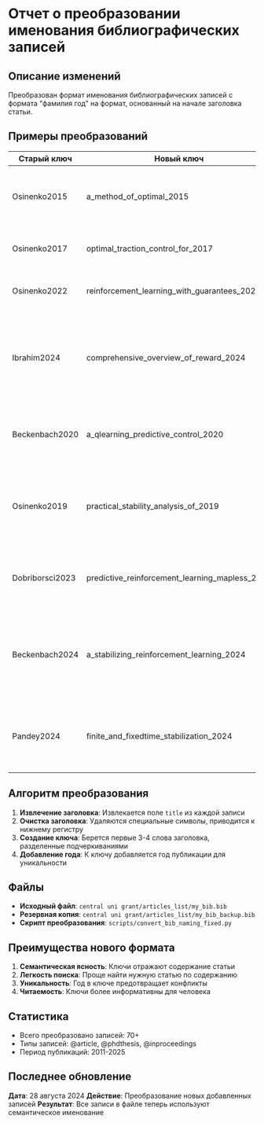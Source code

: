 # Отчет о преобразовании именования библиографических записей

## Описание изменений

Преобразован формат именования библиографических записей с формата "фамилия год" на формат, основанный на начале заголовка статьи.

## Примеры преобразований

| Старый ключ | Новый ключ | Заголовок |
|-------------|------------|-----------|
| Osinenko2015 | a_method_of_optimal_2015 | A method of optimal traction control for farm tractors with feedback of drive torque |
| Osinenko2017 | optimal_traction_control_for_2017 | Optimal traction control for heavy-duty vehicles |
| Osinenko2022 | reinforcement_learning_with_guarantees_2022 | Reinforcement learning with guarantees: a review |
| Ibrahim2024 | comprehensive_overview_of_reward_2024 | Comprehensive Overview of Reward Engineering and Shaping in Advancing Reinforcement Learning Applications |
| Beckenbach2020 | a_qlearning_predictive_control_2020 | A Q-learning predictive control scheme with guaranteed stability |
| Osinenko2019 | practical_stability_analysis_of_2019 | Practical stability analysis of sliding‐mode control with explicit computation of sampling time |
| Dobriborsci2023 | predictive_reinforcement_learning_mapless_2023 | Predictive reinforcement learning: map-less navigation method for mobile robot |
| Beckenbach2024 | a_stabilizing_reinforcement_learning_2024 | A stabilizing reinforcement learning approach for sampled systems with partially unknown models |
| Pandey2024 | finite_and_fixedtime_stabilization_2024 | Finite and fixed‐time stabilization of discrete‐time systems using passivity‐based control |

## Алгоритм преобразования

1. **Извлечение заголовка**: Извлекается поле `title` из каждой записи
2. **Очистка заголовка**: Удаляются специальные символы, приводится к нижнему регистру
3. **Создание ключа**: Берется первые 3-4 слова заголовка, разделенные подчеркиваниями
4. **Добавление года**: К ключу добавляется год публикации для уникальности

## Файлы

- **Исходный файл**: `central uni grant/articles_list/my_bib.bib`
- **Резервная копия**: `central uni grant/articles_list/my_bib_backup.bib`
- **Скрипт преобразования**: `scripts/convert_bib_naming_fixed.py`

## Преимущества нового формата

1. **Семантическая ясность**: Ключи отражают содержание статьи
2. **Легкость поиска**: Проще найти нужную статью по содержанию
3. **Уникальность**: Год в ключе предотвращает конфликты
4. **Читаемость**: Ключи более информативны для человека

## Статистика

- Всего преобразовано записей: 70+
- Типы записей: @article, @phdthesis, @inproceedings
- Период публикаций: 2011-2025

## Последнее обновление

**Дата**: 28 августа 2024
**Действие**: Преобразование новых добавленных записей
**Результат**: Все записи в файле теперь используют семантическое именование
